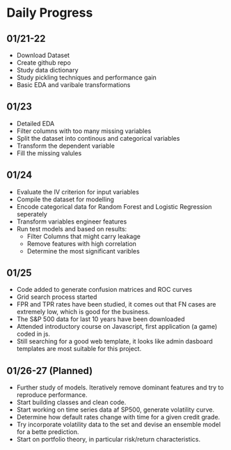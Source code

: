# Daily Progress

## 01/21-22
* Download Dataset
* Create github repo
* Study data dictionary
* Study pickling techniques and performance gain
* Basic EDA and varibale transformations

## 01/23
* Detailed EDA
* Filter columns with too many missing variables
* Split the dataset into continous and categorical variables
* Transform the dependent variable
* Fill the missing valules

## 01/24
* Evaluate the IV criterion for input variables
* Compile the dataset for modelling
* Encode categorical data for Random Forest and Logistic Regression seperately
* Transform variables engineer features
* Run test models and based on results:
  * Filter Columns that might carry leakage
  * Remove features with high correlation
  * Determine the most significant varibles

## 01/25
* Code added to generate confusion matrices and ROC curves
* Grid search process started
* FPR and TPR rates have been studied, it comes out that FN cases are extremely low, which is good for the business.
* The S&P 500 data for last 10 years have been downloaded
* Attended introductory course on Javascript, first application (a game) coded in js.
* Still searching for a good web template, it looks like admin dasboard templates are most suitable for this project.

## 01/26-27 (Planned)
* Further study of models. Iteratively remove dominant features and try to reproduce performance.
* Start building classes and clean code.
* Start working on time series data af SP500, generate volatility curve.
* Determine how default rates change with time for a given credit grade.
* Try incorporate volatility data to the set and devise an ensemble model for a bette prediction.
* Start on portfolio theory, in particular risk/return characteristics.


